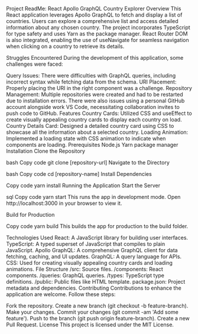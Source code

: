 Project ReadMe: React Apollo GraphQL Country Explorer
Overview
This React application leverages Apollo GraphQL to fetch and display a list of countries. Users can explore a comprehensive
list and access detailed information about any chosen country. The project incorporates TypeScript for type safety and uses
Yarn as the package manager. React Router DOM is also integrated, enabling the use of useNavigate for seamless navigation when clicking on a country to retrieve its details.

Struggles Encountered
During the development of this application, some challenges were faced:

Query Issues: There were difficulties with GraphQL queries, including incorrect syntax while fetching data from the schema.
URI Placement: Properly placing the URI in the right component was a challenge.
Repository Management: Multiple repositories were created and had to be restarted due to installation errors.
There were also issues using a personal GitHub account alongside work VS Code, necessitating collaboration invites to push code to GitHub.
Features
Country Cards: Utilized CSS and useEffect to create visually appealing country cards to display each country on load.
Country Details Card: Designed a detailed country card using CSS to showcase all the information about a selected country.
Loading Animation: Implemented a loading state with CSS animation to indicate when components are loading.
Prerequisites
Node.js
Yarn package manager
Installation
Clone the Repository

bash
Copy code
git clone [repository-url]
Navigate to the Directory

bash
Copy code
cd [repository-name]
Install Dependencies

Copy code
yarn install
Running the Application
Start the Server

sql
Copy code
yarn start
This runs the app in development mode. Open http://localhost:3000 in your browser to view it.

Build for Production

Copy code
yarn build
This builds the app for production to the build folder.

Technologies Used
React: A JavaScript library for building user interfaces.
TypeScript: A typed superset of JavaScript that compiles to plain JavaScript.
Apollo GraphQL: A comprehensive GraphQL client for data fetching, caching, and UI updates.
GraphQL: A query language for APIs.
CSS: Used for creating visually appealing country cards and loading animations.
File Structure
/src: Source files.
/components: React components.
/queries: GraphQL queries.
/types: TypeScript type definitions.
/public: Public files like HTML template.
package.json: Project metadata and dependencies.
Contributing
Contributions to enhance the application are welcome. Follow these steps:

Fork the repository.
Create a new branch (git checkout -b feature-branch).
Make your changes.
Commit your changes (git commit -am 'Add some feature').
Push to the branch (git push origin feature-branch).
Create a new Pull Request.
License
This project is licensed under the MIT License.
